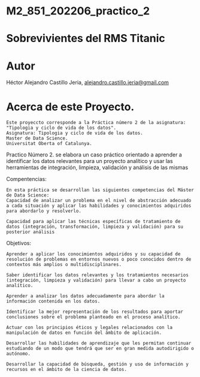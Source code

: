 # M2_851_202206_practico_2
# Sobrevivientes del RMS Titanic
# Autor
Héctor Alejandro Castillo Jeria, alejandro.castillo.jeria@gmail.com

# Acerca de este Proyecto.
    Este proyeccto corresponde a la Práctica número 2 de la asignatura: "Tipologia y ciclo de vida de los datos".
    Asignatura: Tipologia y ciclo de vida de los datos.
    Master de Data Science.
    Universitat Oberta of Catalunya.

Practico Número 2.
    se elabora un caso práctico orientado a aprender a identificar los datos relevantes para un proyecto analítico y usar las herramientas de integración, limpieza, validación y análisis de las mismas

Compentencias:

    En esta práctica se desarrollan las siguientes competencias del Máster de Data Science:
    Capacidad de analizar un problema en el nivel de abstracción adecuado a cada situación y aplicar las habilidades y conocimientos adquiridos para abordarlo y resolverlo.

    Capacidad para aplicar las técnicas específicas de tratamiento de datos (integración, transformación, limpieza y validación) para su posterior análisis


Objetivos:

    Aprender a aplicar los conocimientos adquiridos y su capacidad de resolución de problemas en entornos nuevos o poco conocidos dentro de contextos más amplios o multidisciplinares.

    Saber identificar los datos relevantes y los tratamientos necesarios (integración, limpieza y validación) para llevar a cabo un proyecto analítico.

    Aprender a analizar los datos adecuadamente para abordar la información contenida en los datos.

    Identificar la mejor representación de los resultados para aportar conclusiones sobre el problema planteado en el proceso analítico.

    Actuar con los principios éticos y legales relacionados con la manipulación de datos en función del ámbito de aplicación.

    Desarrollar las habilidades de aprendizaje que les permitan continuar estudiando de un modo que tendrá que ser en gran medida autodirigido o autónomo.

    Desarrollar la capacidad de búsqueda, gestión y uso de información y recursos en el ámbito de la ciencia de datos.
